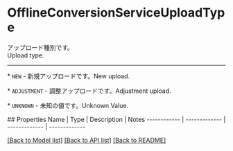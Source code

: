 # OfflineConversionServiceUploadType

<div lang=\"ja\">アップロード種別です。</div> <div lang=\"en\">Upload type.</div> <hr> <p>* <code>NEW</code> - <span lang=\"ja\">新規アップロードです。</span><span lang=\"en\">New upload.</span></p> <p>* <code>ADJUSTMENT</code> - <span lang=\"ja\">調整アップロードです。</span><span lang=\"en\">Adjustment upload.</span></p> <p>* <code>UNKNOWN</code> - <span lang=\"ja\">未知の値です。</span><span lang=\"en\">Unknown Value.</span></p>
## Properties
Name | Type | Description | Notes
------------ | ------------- | ------------- | -------------

[[Back to Model list]](../README.md#documentation-for-models) [[Back to API list]](../README.md#documentation-for-api-endpoints) [[Back to README]](../README.md)


